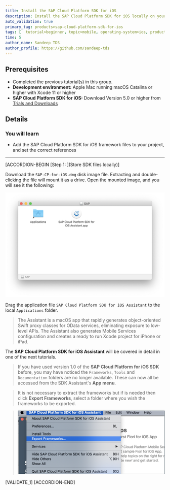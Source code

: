 ```yaml
---
title: Install the SAP Cloud Platform SDK for iOS
description: Install the SAP Cloud Platform SDK for iOS locally on your machine.
auto_validation: true
primary_tag: products>sap-cloud-platform-sdk-for-ios
tags: [  tutorial>beginner, topic>mobile, operating-system>ios, products>sap-cloud-platform, products>sap-cloud-platform-sdk-for-ios, software-product-function>sap-cloud-platform-mobile-services ]
time: 5
author_name: Sandeep TDS
author_profile: https://github.com/sandeep-tds
---
```


## Prerequisites  
- Completed the previous tutorial(s) in this group.
- **Development environment:** Apple Mac running macOS Catalina or higher with Xcode 11 or higher
- **SAP Cloud Platform SDK for iOS:** Download Version 5.0 or higher from [Trials and Downloads](https://developers.sap.com/trials-downloads.html?search=sdk%20for%20ios)

## Details
### You will learn  
  - Add the SAP Cloud Platform SDK for iOS framework files to your project, and set the correct references

---

[ACCORDION-BEGIN [Step 1: ](Store SDK files locally)]

Download the `SAP-CP-for-iOS.dmg` disk image file. Extracting and double-clicking the file will mount it as a drive. Open the mounted image, and you will see it the following:

![Adding files dialog](fiori-ios-hcpms-install-sdk-01.png)

Drag the application file `SAP Cloud Platform SDK for iOS Assistant` to the local `Applications` folder.

> The Assistant is a macOS app that rapidly generates object-oriented Swift proxy classes for OData services, eliminating exposure to low-level APIs. The Assistant also generates Mobile Services configuration and creates a ready to run Xcode project for iPhone or iPad.

The **SAP Cloud Platform SDK for iOS Assistant** will be covered in detail in one of the next tutorials.

>If you have used version 1.0 of the **SAP Cloud Platform for iOS SDK** before, you may have noticed the `Frameworks`, `Tools` and `Documentation` folders are no longer available. These can now all be accessed from the SDK Assistant's **App menu**.

>It is not necessary to extract the frameworks but if is needed then click **Export Frameworks**, select a folder where you wish the frameworks to be exported.

> ![Adding files dialog](fiori-ios-hcpms-install-sdk-02.png)

[VALIDATE_1]
[ACCORDION-END]
